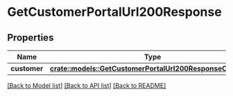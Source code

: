 # GetCustomerPortalUrl200Response

## Properties

Name | Type | Description | Notes
------------ | ------------- | ------------- | -------------
**customer** | [**crate::models::GetCustomerPortalUrl200ResponseCustomer**](getCustomerPortalUrl_200_response_customer.md) |  | 

[[Back to Model list]](../README.md#documentation-for-models) [[Back to API list]](../README.md#documentation-for-api-endpoints) [[Back to README]](../README.md)



